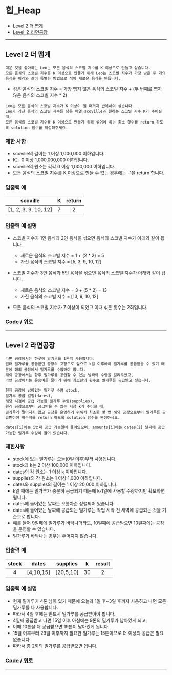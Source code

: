 # 힙_Heap
* [Level 2 더 맵게](#Level-2-더-맵게)
* [Level_2_라면공장](#Level-2-라면공장)

---

## Level 2 더 맵게
```
매운 것을 좋아하는 Leo는 모든 음식의 스코빌 지수를 K 이상으로 만들고 싶습니다. 
모든 음식의 스코빌 지수를 K 이상으로 만들기 위해 Leo는 스코빌 지수가 가장 낮은 두 개의 음식을 아래와 같이 특별한 방법으로 섞어 새로운 음식을 만듭니다.
```

* 섞은 음식의 스코빌 지수 = 가장 맵지 않은 음식의 스코빌 지수 + (두 번째로 맵지 않은 음식의 스코빌 지수 * 2)

```
Leo는 모든 음식의 스코빌 지수가 K 이상이 될 때까지 반복하여 섞습니다.
Leo가 가진 음식의 스코빌 지수를 담은 배열 scoville과 원하는 스코빌 지수 K가 주어질 때, 
모든 음식의 스코빌 지수를 K 이상으로 만들기 위해 섞어야 하는 최소 횟수를 return 하도록 solution 함수를 작성해주세요.
```

### 제한 사항
* scoville의 길이는 1 이상 1,000,000 이하입니다.
* K는 0 이상 1,000,000,000 이하입니다.
* scoville의 원소는 각각 0 이상 1,000,000 이하입니다.
* 모든 음식의 스코빌 지수를 K 이상으로 만들 수 없는 경우에는 -1을 return 합니다.

### 입출력 예
scoville | K | return |
:---: | :---: | :---: |
[1, 2, 3, 9, 10, 12] | 7 | 2

### 입출력 예 설명
* 스코빌 지수가 1인 음식과 2인 음식을 섞으면 음식의 스코빌 지수가 아래와 같이 됩니다.
  * 새로운 음식의 스코빌 지수 = 1 + (2 * 2) = 5
  * 가진 음식의 스코빌 지수 = [5, 3, 9, 10, 12]

* 스코빌 지수가 3인 음식과 5인 음식을 섞으면 음식의 스코빌 지수가 아래와 같이 됩니다.
  * 새로운 음식의 스코빌 지수 = 3 + (5 * 2) = 13
  * 가진 음식의 스코빌 지수 = [13, 9, 10, 12]

* 모든 음식의 스코빌 지수가 7 이상이 되었고 이때 섞은 횟수는 2회입니다.

### [Code](https://github.com/taki0112/coding_practice/blob/master/src/%ED%9E%99(Heap)/Level_2_%EB%8D%94%20%EB%A7%B5%EA%B2%8C.py) / [위로](#힙_Heap)

---

## Level 2 라면공장
```
라면 공장에서는 하루에 밀가루를 1톤씩 사용합니다. 
원래 밀가루를 공급받던 공장의 고장으로 앞으로 k일 이후에야 밀가루를 공급받을 수 있기 때문에 해외 공장에서 밀가루를 수입해야 합니다.
해외 공장에서는 향후 밀가루를 공급할 수 있는 날짜와 수량을 알려주었고, 
라면 공장에서는 운송비를 줄이기 위해 최소한의 횟수로 밀가루를 공급받고 싶습니다.

현재 공장에 남아있는 밀가루 수량 stock, 
밀가루 공급 일정(dates),
해당 시점에 공급 가능한 밀가루 수량(supplies), 
원래 공장으로부터 공급받을 수 있는 시점 k가 주어질 때, 
밀가루가 떨어지지 않고 공장을 운영하기 위해서 최소한 몇 번 해외 공장으로부터 밀가루를 공급받아야 하는지를 return 하도록 solution 함수를 완성하세요.

dates[i]에는 i번째 공급 가능일이 들어있으며, amounts[i]에는 dates[i] 날짜에 공급 가능한 밀가루 수량이 들어 있습니다.
```

### 제한사항
* stock에 있는 밀가루는 오늘(0일 이후)부터 사용됩니다.
* stock과 k는 2 이상 100,000 이하입니다.
* dates의 각 원소는 1 이상 k 이하입니다.
* supplies의 각 원소는 1 이상 1,000 이하입니다.
* dates와 supplies의 길이는 1 이상 20,000 이하입니다.
* k일 째에는 밀가루가 충분히 공급되기 때문에 k-1일에 사용할 수량까지만 확보하면 됩니다.
* dates에 들어있는 날짜는 오름차순 정렬되어 있습니다.
* dates에 들어있는 날짜에 공급되는 밀가루는 작업 시작 전 새벽에 공급되는 것을 기준으로 합니다. 
* 예를 들어 9일째에 밀가루가 바닥나더라도, 10일째에 공급받으면 10일째에는 공장을 운영할 수 있습니다.
* 밀가루가 바닥나는 경우는 주어지지 않습니다.

### 입출력 예
stock | dates | supplies | k | result | 
:---: | :---: | :---: | :---: | :---: |
4 | [4,10,15] | [20,5,10] | 30 | 2

### 입출력 예 설명
* 현재 밀가루가 4톤 남아 있기 때문에 오늘과 1일 후~3일 후까지 사용하고 나면 모든 밀가루를 다 사용합니다. 
* 따라서 4일 후에는 반드시 밀가루를 공급받아야 합니다.
* 4일째 공급받고 나면 15일 이후 아침에는 9톤의 밀가루가 남아있게 되고, 
* 이때 10톤을 더 공급받으면 19톤이 남아있게 됩니다. 
* 15일 이후부터 29일 이후까지 필요한 밀가루는 15톤이므로 더 이상의 공급은 필요 없습니다.
* 따라서 총 2회의 밀가루를 공급받으면 됩니다.

### [Code](https://github.com/taki0112/coding_practice/blob/master/src/%ED%9E%99(Heap)/Level_2_%EB%9D%BC%EB%A9%B4%EA%B3%B5%EC%9E%A5.py) / [위로](#힙_Heap)

---
